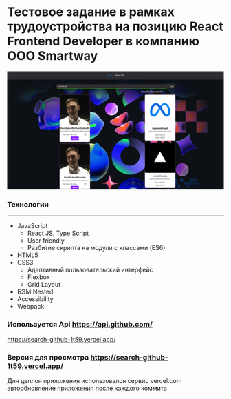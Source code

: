 # **Тестовое задание в рамках трудоустройства на позицию React Frontend Developer в компанию ООО Smartway**

![preview](https://github.com/DonVladon96/search_github/blob/main/src/assets/preview.png)

### **Технологии**
***
* JavaScript
    * React JS, Type Script
    * User friendly
    * Разбитие скрипта на модули с классами (ES6)
* HTML5
* CSS3
    * Адаптивный пользовательский интерфейс
    * Flexbox
    * Grid Layout
* БЭМ Nested
* Accessibility
* Webpack

### **Используется Api https://api.github.com/**

https://search-github-1t59.vercel.app/

### **Версия для просмотра https://search-github-1t59.vercel.app/**
Для деплоя приложения использовался сервис vercel.com
автообновление приложения после каждого коммита
